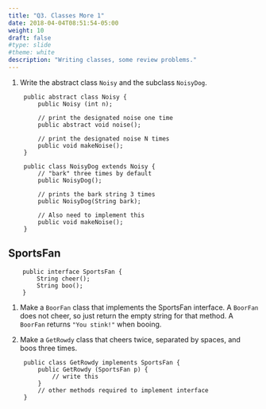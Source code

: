 ```yaml
---
title: "Q3. Classes More 1"
date: 2018-04-04T08:51:54-05:00
weight: 10
draft: false
#type: slide
#theme: white
description: "Writing classes, some review problems."
---
```


1. Write the abstract class `Noisy` and the subclass `NoisyDog`.

        public abstract class Noisy {
            public Noisy (int n);

            // print the designated noise one time
            public abstract void noise();
            
            // print the designated noise N times
            public void makeNoise();
        }

        public class NoisyDog extends Noisy {
            // "bark" three times by default
            public NoisyDog(); 
            
            // prints the bark string 3 times
            public NoisyDog(String bark);

            // Also need to implement this
            public void makeNoise();
        }

## SportsFan

        public interface SportsFan { 
            String cheer();
            String boo();
        }
        
1. Make a `BoorFan` class that implements the SportsFan interface. A `BoorFan` does not cheer, so just return the empty string for that method. A `BoorFan` returns `"You stink!"` when booing.

2. Make a `GetRowdy` class that cheers twice, separated by spaces, and boos three times. 

        public class GetRowdy implements SportsFan {
            public GetRowdy (SportsFan p) {
                // write this
            }
            // other methods required to implement interface
        }
        
